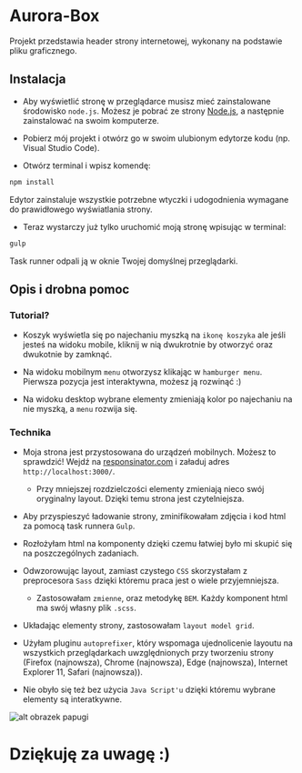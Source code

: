 # Aurora-Box

Projekt przedstawia header strony internetowej, wykonany na podstawie pliku graficznego.

## Instalacja

- Aby wyświetlić stronę w przeglądarce musisz mieć zainstalowane środowisko `node.js`. Możesz je pobrać ze strony [Node.js](https://nodejs.org/en/), a następnie zainstalować na swoim komputerze.

- Pobierz mój projekt i otwórz go w swoim ulubionym edytorze kodu (np. Visual Studio Code).

- Otwórz terminal i wpisz komendę:
```html
npm install
```
Edytor zainstaluje wszystkie potrzebne wtyczki i udogodnienia wymagane do prawidłowego wyświatlania strony.

- Teraz wystarczy już tylko uruchomić moją stronę wpisując w terminal:
```html
gulp
```
Task runner odpali ją w oknie Twojej domyślnej przeglądarki.

## Opis i drobna pomoc

### Tutorial?

- Koszyk wyświetla się po najechaniu myszką na `ikonę koszyka` ale jeśli jesteś na widoku mobile, kliknij w nią dwukrotnie by otworzyć     oraz dwukotnie by zamknąć.

- Na widoku mobilnym `menu` otworzysz klikając w `hamburger menu`. Pierwsza pozycja jest interaktywna, możesz ją rozwinąć :)

- Na widoku desktop wybrane elementy zmieniają kolor po najechaniu na nie myszką, a `menu` rozwija się.

### Technika
- Moja strona jest przystosowana do urządzeń mobilnych. Możesz to sprawdzić! Wejdź na 
  [responsinator.com](https://www.responsinator.com/) i załaduj adres `http://localhost:3000/`. 
  - Przy mniejszej rozdzielczości elementy zmieniają nieco swój oryginalny layout. Dzięki temu strona jest czytelniejsza.

- Aby przyspieszyć ładowanie strony, zminifikowałam zdjęcia i kod html za pomocą task runnera `Gulp`.

- Rozłożyłam html na komponenty dzięki czemu łatwiej było mi skupić się na poszczególnych zadaniach.

- Odwzorowując layout, zamiast czystego `CSS` skorzystałam z preprocesora `Sass` dzięki któremu praca jest o wiele przyjemniejsza.
  - Zastosowałam `zmienne`, oraz metodykę `BEM`. Każdy komponent html ma swój własny plik `.scss`.

- Układając elementy strony, zastosowałam `layout model grid`.

- Użyłam pluginu `autoprefixer`, który wspomaga ujednolicenie layoutu na wszystkich przeglądarkach uwzględnionych przy tworzeniu strony   (Firefox (najnowsza), Chrome (najnowsza), Edge (najnowsza), Internet Explorer 11, Safari (najnowsza)).

- Nie obyło się też bez użycia `Java Script'u` dzięki któremu wybrane elementy są interatkywne.


![alt obrazek papugi](https://image.flaticon.com/icons/svg/375/375079.svg)
# Dziękuję za uwagę :)
